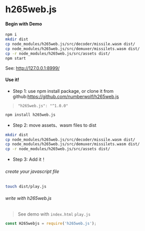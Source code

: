 # h265web.js

#### Begin with Demo

```bash
npm i
mkdir dist
cp node_modules/h265web.js/src/decoder/missile.wasm dist/
cp node_modules/h265web.js/src/demuxer/missilets.wasm dist/
cp -r node_modules/h265web.js/src/assets dist/
npm start 
```

See: http://127.0.0.1:8999/

#### Use it!

* Step 1: use npm install package, or clone it from github:https://github.com/numberwolf/h265web.js

> `"h265web.js": "^1.0.0"`


```bash
npm install h265web.js
```

* Step 2: move assets、wasm files to dist

```bash
mkdir dist
cp node_modules/h265web.js/src/decoder/missile.wasm dist/
cp node_modules/h265web.js/src/demuxer/missilets.wasm dist/
cp -r node_modules/h265web.js/src/assets dist/
```

* Step 3: Add it！

###### create your javascript file

```bash
touch dist/play.js
```

###### write with h265web.js

> See demo with `index.html` `play.js`

```javascript
const H265webjs = require('h265web.js');
```









